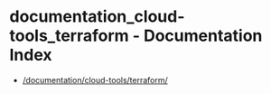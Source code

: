 # documentation_cloud-tools_terraform - Documentation Index

- [/documentation/cloud-tools/terraform/](./_documentation_cloud-tools_terraform_.md)
